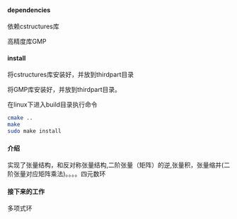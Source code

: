 #### dependencies
依赖cstructures库

高精度库GMP

#### install

将cstructures库安装好，并放到thirdpart目录

将GMP库安装好，并放到thirdpart目录。

在linux下进入build目录执行命令

```bash
cmake ..
make 
sudo make install
```

#### 介绍

实现了张量结构，和反对称张量结构,二阶张量（矩阵）的逆,张量积，张量缩并(二阶张量对应矩阵乘法)。。。。四元数环

#### 接下来的工作


多项式环